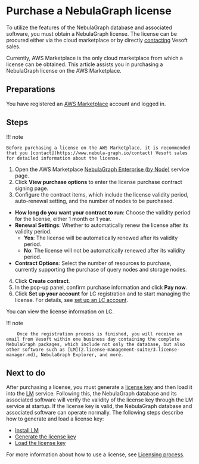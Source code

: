 # Purchase a NebulaGraph license 

To utilize the features of the NebulaGraph database and associated software, you must obtain a NebulaGraph license. The license can be procured either via the cloud marketplace or by directly [contacting](https://www.nebula-graph.io/contact) Vesoft sales.

Currently, AWS Marketplace is the only cloud marketplace from which a license can be obtained. This article assists you in purchasing a NebulaGraph license on the AWS Marketplace.

## Preparations

You have registered an [AWS Marketplace](https://portal.aws.amazon.com/billing/signup#/start/email) account and logged in.

## Steps

!!! note

    Before purchasing a license on the AWS Marketplace, it is recommended that you [contact](https://www.nebula-graph.io/contact) Vesoft sales for detailed information about the license.

1. Open the AWS Marketplace [NebulaGraph Enterprise (by Node)](https://aws.amazon.com/marketplace/pp/prodview-kvpxjh5b4dfno) service page.
2. Click **View purchase options** to enter the license purchase contract signing page.
3. Configure the contract items, which include the license validity period, auto-renewal setting, and the number of nodes to be purchased.

  - **How long do you want your contract to run**: Choose the validity period for the license, either 1 month or 1 year.
  - **Renewal Settings**: Whether to automatically renew the license after its validity period.
    - **Yes**: The license will be automatically renewed after its validity period. 
    - **No**: The license will not be automatically renewed after its validity period.
  - **Contract Options**: Select the number of resources to purchase, currently supporting the purchase of query nodes and storage nodes.

4. Click **Create contract**.
5. In the pop-up panel, confirm purchase information and click **Pay now**.
6. Click **Set up your account** for LC registration and to start managing the license. For details, see [set up an LC account](2.license-management-suite/2.license-center.md#set-up-an-lc-account). 
   
  You can view the license information on LC.

  !!! note

        Once the registration process is finished, you will receive an email from Vesoft within one business day containing the complete NebulaGraph packages, which include not only the database, but also other software such as [LM](2.license-management-suite/3.license-manager.md), NebulaGraph Explorer, and more.

<!-- Not release this section for now 
## Resource pricing

License purchases are now limited to node count. This means that you can select and buy query and storage nodes based on their specific business requirements. The license can be purchased for one month or one year.

The price of each resource is as follows:


| Per node| 1 Month | 1 Year |
| :--- | :--- | :--- |
| Query node | 2,000 USD | 24,000 USD |
| Storage node | 4,000 USD | 48,000 USD |

After purchasing the license, you can obtain the usage rights of the NebulaGraph enterprise edition database, as well as its associated software, including NebulaGraph Explorer, NebulaGraph Dashboard, and NebulaGraph Analytics. -->

## Next to do

After purchasing a license, you must generate a [license key](2.license-management-suite/2.license-center.md#license_key) and then load it into the [LM](2.license-management-suite/3.license-manager.md) service. Following this, the NebulaGraph database and its associated software will verify the validity of the license key through the LM service at startup. If the license key is valid, the NebulaGraph database and associated software can operate normally. The following steps describe how to generate and load a license key:

- [Install LM](2.license-management-suite/3.license-manager.md)
- [Generate the license key](2.license-management-suite/2.license-center.md#bind_lmid_to_generate_a_license_key)
- [Load the license key](2.license-management-suite/3.license-manager.md#load_a_license_key)

For more information about how to use a license, see [Licensing process](1.license-overview.md#licensing_process).


